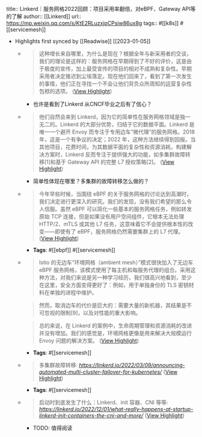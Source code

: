 title:: Linkerd｜服务网格2022回顾：项目采用率翻倍，对eBPF、Gateway API等的了解
author:: [[Linkerd]]
url:: https://mp.weixin.qq.com/s/KtE2RLuzxjpCPsiw86ux8g
tags:: #[[k8s]] #[[servicemesh]]

- Highlights first synced by [[Readwise]] [[2023-01-05]]
	- > 这种增长来自哪里，为什么是现在？根据全年与新采用者的交谈，我们的理论是这样的：服务网格在早期得到了不好的评价，这是由于极度的宣传，加上最受宣传的项目的相对不成熟和复杂性。早期采用者决定推迟到尘埃落定。现在他们回来了，看到了第一次发生的事情，他们正在寻找一个不会让他们背负众所周知的运营复杂性包袱的选项。 ([View Highlight](https://read.readwise.io/read/01gnztp6adn4y8wtvwrcwp69d4))
		- 也许是看到了Linkerd 从CNCF毕业之后有了信心？
	- > 他们自然会来到 Linkerd，因为它的简单性在服务网格领域是独一无二的。Linkerd 的大部分优势，归结于它的数据平面。Linkerd 是唯一一个避开 Envoy 而专注于专用边车“微代理”的服务网格。2018 年，这是一个有争议的决定；2022 年，这种方法继续得到回报。当其他项目，花费时间，为其数据平面的复杂性和资源消耗，构建解决方案时，Linkerd 反而专注于提供强大的功能，如多集群故障转移[1]和基于 Gateway API 的完整 L7 授权策略[2]。 ([View Highlight](https://read.readwise.io/read/01gnztw5g4w3n624g9gt6wvpdh))
		- 简单性体现在哪里？多集群的故障转移怎么做的？
	- > 今年早些时候，当围绕 eBPF 的关于服务网格的讨论达到高潮时，我们决定进行更深入的研究。我们的发现，没有我们希望的那么令人信服。虽然 eBPF 可以简化一些基本的服务网格任务，例如转发原始 TCP 连接，但是如果没有用户空间组件，它根本无法处理 HTTP/2、mTLS 或其他 L7 任务，这意味着它不会提供根本性的改变——即使有了 eBPF，服务网格仍然需要集群上的 L7 代理。 ([View Highlight](https://read.readwise.io/read/01gnzw0pzqmkzkq43pxeamthv0))
		- **Tags**: #[[ebpf]] #[[servicemesh]]
	- > Istio 的无边车“环境网格（ambient mesh）”模式很快加入了无边车 eBPF 服务网格，该模式使用了每主机和每服务代理的组合。采用这种方法，对我们来说是另一种学习经历，我们很高兴地看到，至少在这里，安全方面变得更好了：例如，用于单独身份的 TLS 密钥材料在单独的进程中维护。
	  
	  > 然而，取消边车的代价是巨大的：需要大量的新机器，其结果是不可忽视的限制[9]，以及对性能的重大影响。
	  
	  > 总的来说，在 Linkerd 的案例中，生命周期管理和资源消耗的改进并没有增加。我们的感觉是，环境网格更像是用来解决大规模运行 Envoy 问题的解决方案。 ([View Highlight](https://read.readwise.io/read/01gnzw4ncznkyt9rgkc9bgba2q))
		- **Tags**: #[[servicemesh]]
	- > 多集群故障转移: *https://linkerd.io/2022/03/09/announcing-automated-multi-cluster-failover-for-kubernetes/* ([View Highlight](https://read.readwise.io/read/01gnzw9mg6gjqb06h4mtaady2y))
		- **Tags**: #[[servicemesh]]
	- > 启动时到底发生了什么：Linkerd、init 容器、CNI 等等: *https://linkerd.io/2022/12/01/what-really-happens-at-startup-linkerd-init-containers-the-cni-and-more/* ([View Highlight](https://read.readwise.io/read/01gnzw7bckt8862ja5t37b8adb))
		- TODO: 值得阅读